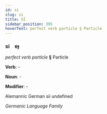 ```yaml
---
id: si
slug: si
title: Sİ
sidebar_position: 395
hoverText: perfect verb particle § Particle
---
```


### si&emsp;<span kind="abugida">ɐɟ</span>

*perfect verb particle* **§** Particle

**Verb**: -

**Noun**: -

**Modifier**: -

Alemannic German sii undefined

*Germanic Language Family*